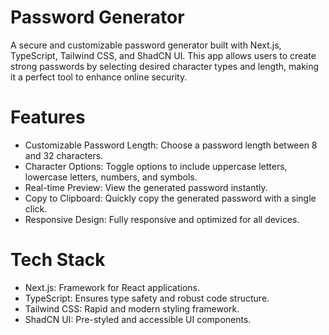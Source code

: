 # Password Generator
A secure and customizable password generator built with Next.js, TypeScript, Tailwind CSS, and ShadCN UI. This app allows users to create strong passwords by selecting desired character types and length, making it a perfect tool to enhance online security.

# Features
- Customizable Password Length: Choose a password length between 8 and 32 characters.
- Character Options: Toggle options to include uppercase letters, lowercase letters, numbers, and symbols.
- Real-time Preview: View the generated password instantly.
- Copy to Clipboard: Quickly copy the generated password with a single click.
- Responsive Design: Fully responsive and optimized for all devices.

# Tech Stack
- Next.js: Framework for React applications.
- TypeScript: Ensures type safety and robust code structure.
- Tailwind CSS: Rapid and modern styling framework.
- ShadCN UI: Pre-styled and accessible UI components.
